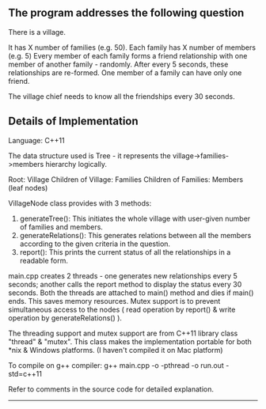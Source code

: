 The program addresses the following question
---------------------------------------------

There is a village.

It has X number of families (e.g. 50).
Each family has X number of members (e.g. 5)
Every member of each family forms a friend relationship with one member of another family - randomly.
After every 5 seconds, these relationships are re-formed.
One member of a family can have only one friend.

The village chief needs to know all the friendships every 30 seconds.


Details of Implementation
---------------------------------------------

Language: C++11

The data structure used is Tree - it represents the village->families->members hierarchy logically.

Root: Village
Children of Village: Families
Children of Families: Members (leaf nodes)

VillageNode class provides with 3 methods:
1. generateTree(): This initiates the whole village with user-given number of families and members.
2. generateRelations(): This generates relations between all the members according to the given criteria in the question.
3. report(): This prints the current status of all the relationships in a readable form.

main.cpp creates 2 threads - one generates new relationships every 5 seconds; another calls the report method to display the status every 30 seconds. Both the threads are attached to main() method and dies if main() ends. This saves memory resources.
Mutex support is to prevent simultaneous access to the nodes ( read operation by report() & write operation by generateRelations() ).

The threading support and mutex support are from C++11 library class "thread" & "mutex". This class makes the implementation portable for both *nix & Windows platforms. (I haven't compiled it on Mac platform)

To compile on g++ compiler:
g++ main.cpp -o -pthread -o run.out -std=c++11


Refer to comments in the source code for detailed explanation.

----------------------------------------------------------------------------------------------------